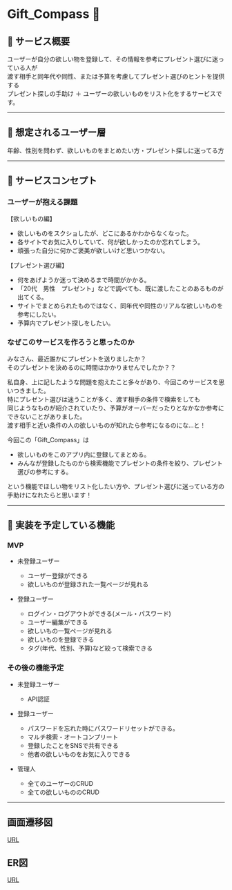 # Gift_Compass 🎁

## 📣 サービス概要
ユーザーが自分の欲しい物を登録して、その情報を参考にプレゼント選びに迷っている人が  
渡す相手と同年代や同性、または予算を考慮してプレゼント選びのヒントを提供する  
プレゼント探しの手助け ＋ ユーザーの欲しいものをリスト化をするサービスです。  
***
  
## 👤 想定されるユーザー層
年齢、性別を問わず、欲しいものをまとめたい方・プレゼント探しに迷ってる方  
***

## 📝 サービスコンセプト
### ユーザーが抱える課題
【欲しいもの編】  
- 欲しいものをスクショしたが、どこにあるかわからなくなった。  
- 各サイトでお気に入りしていて、何が欲しかったのか忘れてしまう。  
- 頑張った自分に何かご褒美が欲しいけど思いつかない。  

【プレゼント選び編】  
- 何をあげようか迷って決めるまで時間がかかる。	
- 「20代　男性　プレゼント」などで調べても、既に渡したことのあるものが出てくる。  
- サイトでまとめられたものではなく、同年代や同性のリアルな欲しいものを参考にしたい。  
- 予算内でプレゼント探しをしたい。  

### なぜこのサービスを作ろうと思ったのか
みなさん、最近誰かにプレゼントを送りましたか？  
そのプレゼントを決めるのに時間はかかりませんでしたか？？    

私自身、上に記したような問題を抱えたこと多々があり、今回このサービスを思いつきました。  
特にプレゼント選びは迷うことが多く、渡す相手の条件で検索をしても  
同じようなものが紹介されていたり、予算がオーバーだったりとなかなか参考にできないことがありました。  
渡す相手と近い条件の人の欲しいものが知れたら参考になるのにな...と！   
  
今回この「Gift_Compass」は
- 欲しいものをこのアプリ内に登録してまとめる。
- みんなが登録したものから検索機能でプレゼントの条件を絞り、プレゼント選びの参考にする。

という機能でほしい物をリスト化したい方や、プレゼント選びに迷っている方の手助けになれたらと思います！
***

## 🔧 実装を予定している機能
### MVP
- 未登録ユーザー
	- ユーザー登録ができる
	- 欲しいものが登録された一覧ページが見れる

- 登録ユーザー
	- ログイン・ログアウトができる(メール・パスワード)
	- ユーザー編集ができる
	- 欲しいもの一覧ページが見れる
	- 欲しいものを登録できる
	- タグ(年代、性別、予算)など絞って検索できる

### その後の機能予定
- 未登録ユーザー
  	- API認証
  	
- 登録ユーザー
	- パスワードを忘れた時にパスワードリセットができる。
  	- マルチ検索・オートコンプリート
  	- 登録したことをSNSで共有できる
	- 他者の欲しいものをお気に入りできる

- 管理人
	- 全てのユーザーのCRUD
	- 全ての欲しいもののCRUD
***

## 画面遷移図
[URL](https://www.figma.com/file/oQcimUU0YsDNTuvM9dUCBt/Gift-Compass-%E7%94%BB%E9%9D%A2%E9%81%B7%E7%A7%BB%E5%9B%B3?type=design&node-id=0%3A1&mode=design&t=lG1WTykRUoKa6vrW-1)

## ER図
[URL](https://gyazo.com/8723bbe48d5b4940a2eb65085a6a7d22)
